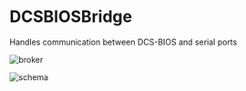 # DCSBIOSBridge
 Handles communication between DCS-BIOS and serial ports
 
![broker](https://github.com/DCS-Skunkworks/DCSBIOSBridge/assets/10453261/7906e68e-90b5-47d5-b3b7-bc275936bb7d)

![schema](https://github.com/DCS-Skunkworks/DCSBIOSBridge/assets/10453261/6a27b55f-1e15-4013-864d-51251a6054dd)
